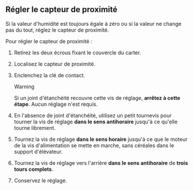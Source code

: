 Régler le capteur de proximité
-------------------------------
Si la valeur d'humidité est toujours égale à zéro ou si la valeur ne change pas du tout, réglez le capteur de proximité. 

Pour régler le capteur de proximité :
1. Retirez les deux écrous fixant le couvercle du carter. 

2. Localisez le capteur de proximité. 

3. Enclenchez la clé de contact.

    >[!warning] 
    >Si un joint d'étanchéité recouvre cette vis de réglage, **arrêtez à cette étape**. Aucun réglage n'est requis. 

4. En l'absence de joint d'étanchéité, utilisez un petit tournevis pour tourner la vis de réglage **dans le sens antihoraire** jusqu'à ce qu'elle tourne librement. 

5. Tournez la vis de réglage **dans le sens horaire** jusqu'à ce que le moteur de la vis d'alimentation se mette en marche, sans céréales dans le support d'élévateur. 

6. Tournez la vis de réglage vers l'arrière **dans le sens antihoraire** de **trois tours complets**.
7. Conservez le réglage. 

 


         


